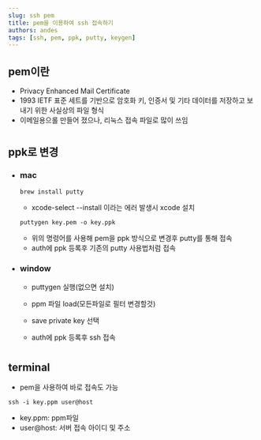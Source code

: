 ```yaml
---
slug: ssh pem
title: pem을 이용하여 ssh 접속하기
authors: andes
tags: [ssh, pem, ppk, putty, keygen]
---
```


## pem이란

- Privacy Enhanced Mail Certificate
- 1993 IETF 표준 세트를 기반으로 암호화 키, 인증서 및 기타 데이터를 저장하고 보내기 위한 사실상의 파일 형식
- 이메일용으롤 만들어 졌으나, 리눅스 접속 파일로 많이 쓰임

#

## ppk로 변경

- ### mac

  ```
  brew install putty
  ```

  - xcode-select --install 이라는 에러 발생시 xcode 설치

  ```
  puttygen key.pem -o key.ppk
  ```

  - 위의 명령어를 사용해 pem을 ppk 방식으로 변경후 putty를 통해 접속
  - auth에 ppk 등록후 기존의 putty 사용법처럼 접속

- ### window

  - puttygen 실행(없으면 설치)
  - ppm 파일 load(모든파일로 필터 변경할것)
  - save private key 선택

  - auth에 ppk 등록후 ssh 접속

#

## terminal

- pem을 사용하여 바로 접속도 가능

```
ssh -i key.ppm user@host
```

- key.ppm: ppm파일
- user@host: 서버 접속 아이디 및 주소
